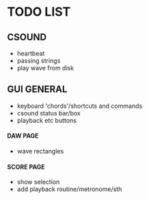 # TODO LIST

## CSOUND
* heartbeat
* passing strings
* play wave from disk

## GUI GENERAL
* keyboard 'chords'/shortcuts and commands
* csound status bar/box
* playback etc buttons
#### DAW PAGE
* wave rectangles

#### SCORE PAGE
* show selection
* add playback routine/metronome/sth
